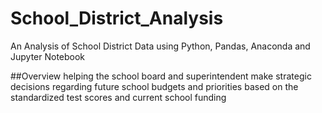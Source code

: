 # School_District_Analysis
An Analysis of School District Data using Python, Pandas, Anaconda and Jupyter Notebook


##Overview
helping the school board and superintendent make strategic decisions regarding future school budgets and priorities based on the standardized test scores and current school funding
